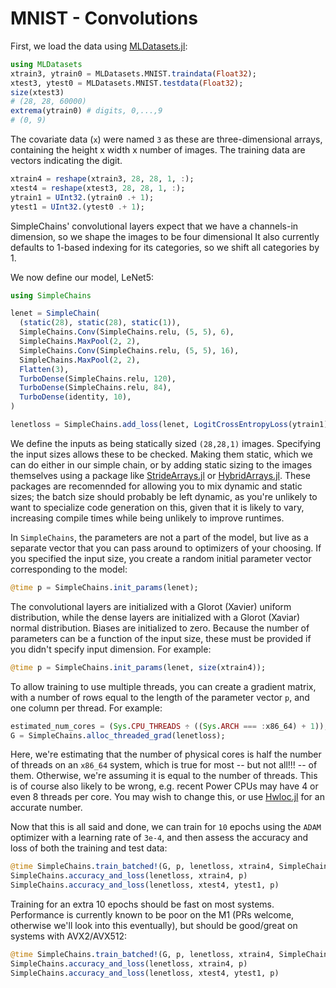 # MNIST - Convolutions

First, we load the data using [MLDatasets.jl](https://github.com/JuliaML/MLDatasets.jl):
```julia
using MLDatasets
xtrain3, ytrain0 = MLDatasets.MNIST.traindata(Float32);
xtest3, ytest0 = MLDatasets.MNIST.testdata(Float32);
size(xtest3)
# (28, 28, 60000)
extrema(ytrain0) # digits, 0,...,9
# (0, 9)
```
The covariate data (`x`) were named `3` as these are three-dimensional arrays, containing the height x width x number of images.
The training data are vectors indicating the digit.
```julia
xtrain4 = reshape(xtrain3, 28, 28, 1, :);
xtest4 = reshape(xtest3, 28, 28, 1, :);
ytrain1 = UInt32.(ytrain0 .+ 1);
ytest1 = UInt32.(ytest0 .+ 1);
```
SimpleChains' convolutional layers expect that we have a channels-in dimension, so we shape the images to be four dimensional
It also currently defaults to 1-based indexing for its categories, so we shift all categories by 1.

We now define our model, LeNet5:
```julia
using SimpleChains

lenet = SimpleChain(
  (static(28), static(28), static(1)),
  SimpleChains.Conv(SimpleChains.relu, (5, 5), 6),
  SimpleChains.MaxPool(2, 2),
  SimpleChains.Conv(SimpleChains.relu, (5, 5), 16),
  SimpleChains.MaxPool(2, 2),
  Flatten(3),
  TurboDense(SimpleChains.relu, 120),
  TurboDense(SimpleChains.relu, 84),
  TurboDense(identity, 10),
)

lenetloss = SimpleChains.add_loss(lenet, LogitCrossEntropyLoss(ytrain1));
```
We define the inputs as being statically sized `(28,28,1)` images.
Specifying the input sizes allows these to be checked.
Making them static, which we can do either in our simple chain, or by adding
static sizing to the images themselves using a package like [StrideArrays.jl](https://github.com/JuliaSIMD/StrideArrays.jl)
or [HybridArrays.jl](git@github.com:JuliaArrays/HybridArrays.jl.git). These packages are recomennded
for allowing you to mix dynamic and static sizes; the batch size should probably
be left dynamic, as you're unlikely to want to specialize code generation on this,
given that it is likely to vary, increasing compile times while being unlikely to
improve runtimes.

In `SimpleChains`, the parameters are not a part of the model, but live as a
separate vector that you can pass around to optimizers of your choosing.
If you specified the input size, you create a random initial parameter vector
corresponding to the model:
```julia
@time p = SimpleChains.init_params(lenet);
```
The convolutional layers are initialized with a Glorot (Xavier) uniform distribution,
while the dense layers are initialized with a Glorot (Xaviar) normal distribution.
Biases are initialized to zero.
Because the number of parameters can be a function of the input size, these must
be provided if you didn't specify input dimension. For example:
```julia
@time p = SimpleChains.init_params(lenet, size(xtrain4));
```

To allow training to use multiple threads, you can create a gradient matrix, with
a number of rows equal to the length of the parameter vector `p`, and one column
per thread. For example:
```julia
estimated_num_cores = (Sys.CPU_THREADS ÷ ((Sys.ARCH === :x86_64) + 1));
G = SimpleChains.alloc_threaded_grad(lenetloss);
```
Here, we're estimating that the number of physical cores is half the number of threads
on an `x86_64` system, which is true for most -- but not all!!! -- of them.
Otherwise, we're assuming it is equal to the number of threads. This is of course also
likely to be wrong, e.g. recent Power CPUs may have 4 or even 8 threads per core.
You may wish to change this, or use [Hwloc.jl](https://github.com/JuliaParallel/Hwloc.jl) for an accurate number.

Now that this is all said and done, we can train for `10` epochs using the `ADAM` optimizer
with a learning rate of `3e-4`, and then assess the accuracy and loss of both the training
and test data:
```julia
@time SimpleChains.train_batched!(G, p, lenetloss, xtrain4, SimpleChains.ADAM(3e-4), 10);
SimpleChains.accuracy_and_loss(lenetloss, xtrain4, p)
SimpleChains.accuracy_and_loss(lenetloss, xtest4, ytest1, p)
```
Training for an extra 10 epochs should be fast on most systems. Performance is currently known
to be poor on the M1 (PRs welcome, otherwise we'll look into this eventually), but should be 
good/great on systems with AVX2/AVX512:
```julia
@time SimpleChains.train_batched!(G, p, lenetloss, xtrain4, SimpleChains.ADAM(3e-4), 10);
SimpleChains.accuracy_and_loss(lenetloss, xtrain4, p)
SimpleChains.accuracy_and_loss(lenetloss, xtest4, ytest1, p)
```

